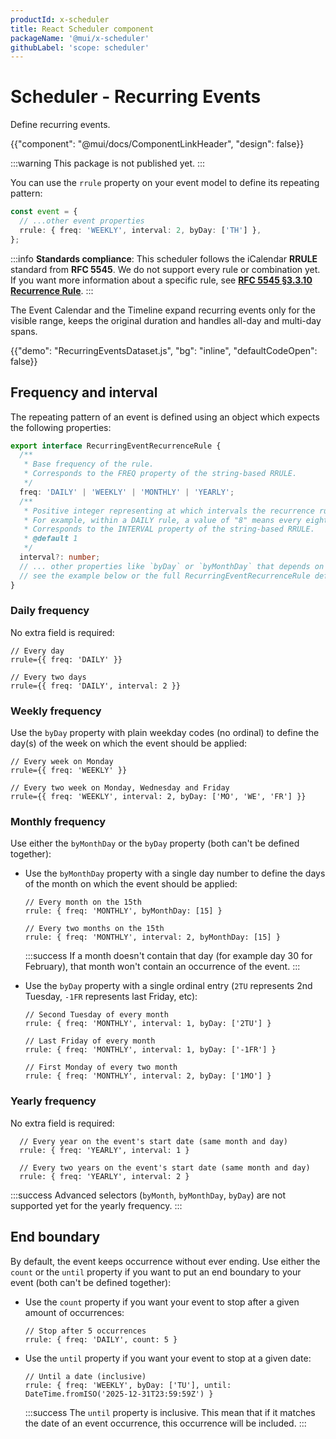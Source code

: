 ```yaml
---
productId: x-scheduler
title: React Scheduler component
packageName: '@mui/x-scheduler'
githubLabel: 'scope: scheduler'
---
```


# Scheduler - Recurring Events

<p class="description">Define recurring events.</p>

{{"component": "@mui/docs/ComponentLinkHeader", "design": false}}

:::warning
This package is not published yet.
:::

You can use the `rrule` property on your event model to define its repeating pattern:

```ts
const event = {
  // ...other event properties
  rrule: { freq: 'WEEKLY', interval: 2, byDay: ['TH'] },
};
```

:::info
**Standards compliance**: This scheduler follows the iCalendar **RRULE** standard from **RFC 5545**. We do not support every rule or combination yet. If you want more information about a specific rule, see **[RFC 5545 §3.3.10 Recurrence Rule](https://datatracker.ietf.org/doc/html/rfc5545#section-3.3.10)**.
:::

The Event Calendar and the Timeline expand recurring events only for the visible range, keeps the original duration and handles all-day and multi-day spans.

{{"demo": "RecurringEventsDataset.js", "bg": "inline", "defaultCodeOpen": false}}

## Frequency and interval

The repeating pattern of an event is defined using an object which expects the following properties:

```ts
export interface RecurringEventRecurrenceRule {
  /**
   * Base frequency of the rule.
   * Corresponds to the FREQ property of the string-based RRULE.
   */
  freq: 'DAILY' | 'WEEKLY' | 'MONTHLY' | 'YEARLY';
  /**
   * Positive integer representing at which intervals the recurrence rule repeats.
   * For example, within a DAILY rule, a value of "8" means every eight days.
   * Corresponds to the INTERVAL property of the string-based RRULE.
   * @default 1
   */
  interval?: number;
  // ... other properties like `byDay` or `byMonthDay` that depends on the frequency
  // see the example below or the full RecurringEventRecurrenceRule definition for more details
}
```

### Daily frequency

No extra field is required:

```tsx
// Every day
rrule={{ freq: 'DAILY' }}

// Every two days
rrule={{ freq: 'DAILY', interval: 2 }}
```

### Weekly frequency

Use the `byDay` property with plain weekday codes (no ordinal) to define the day(s) of the week on which the event should be applied:

```tsx
// Every week on Monday
rrule={{ freq: 'WEEKLY' }}

// Every two week on Monday, Wednesday and Friday
rrule={{ freq: 'WEEKLY', interval: 2, byDay: ['MO', 'WE', 'FR'] }}
```

### Monthly frequency

Use either the `byMonthDay` or the `byDay` property (both can't be defined together):

- Use the `byMonthDay` property with a single day number to define the days of the month on which the event should be applied:

  ```tsx
  // Every month on the 15th
  rrule: { freq: 'MONTHLY', byMonthDay: [15] }

  // Every two months on the 15th
  rrule: { freq: 'MONTHLY', interval: 2, byMonthDay: [15] }
  ```

  :::success
  If a month doesn't contain that day (for example day 30 for February), that month won't contain an occurrence of the event.
  :::

- Use the `byDay` property with a single ordinal entry (`2TU` represents 2nd Tuesday, `-1FR` represents last Friday, etc):

  ```tsx
  // Second Tuesday of every month
  rrule: { freq: 'MONTHLY', interval: 1, byDay: ['2TU'] }

  // Last Friday of every month
  rrule: { freq: 'MONTHLY', interval: 1, byDay: ['-1FR'] }

  // First Monday of every two month
  rrule: { freq: 'MONTHLY', interval: 2, byDay: ['1MO'] }

  ```

### Yearly frequency

No extra field is required:

```tsx
  // Every year on the event's start date (same month and day)
  rrule: { freq: 'YEARLY', interval: 1 }

  // Every two years on the event's start date (same month and day)
  rrule: { freq: 'YEARLY', interval: 2 }
```

:::success
Advanced selectors (`byMonth`, `byMonthDay`, `byDay`) are not supported yet for the yearly frequency.
:::

## End boundary

By default, the event keeps occurrence without ever ending.
Use either the `count` or the `until` property if you want to put an end boundary to your event (both can't be defined together):

- Use the `count` property if you want your event to stop after a given amount of occurrences:

  ```tsx
  // Stop after 5 occurrences
  rrule: { freq: 'DAILY', count: 5 }
  ```

- Use the `until` property if you want your event to stop at a given date:

  ```tsx
  // Until a date (inclusive)
  rrule: { freq: 'WEEKLY', byDay: ['TU'], until: DateTime.fromISO('2025-12-31T23:59:59Z') }
  ```

  :::success
  The `until` property is inclusive. This mean that if it matches the date of an event occurrence, this occurrence will be included.
  :::
